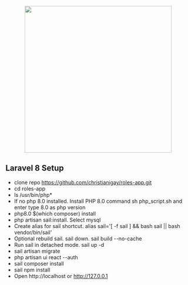 <p align="center"><a href="https://laravel.com" target="_blank"><img src="https://raw.githubusercontent.com/laravel/art/master/logo-lockup/5%20SVG/2%20CMYK/1%20Full%20Color/laravel-logolockup-cmyk-red.svg" width="400"></a></p>
</p>

## Laravel 8 Setup

- clone repo https://github.com/christianigay/roles-app.git
- cd roles-app
- ls /usr/bin/php*
- If no php 8.0 installed. Install PHP 8.0 command sh php_script.sh and enter type 8.0 as php version
- php8.0 $(which composer) install
- php artisan sail:install. Select mysql
- Create alias for sail shortcut. alias sail='[ -f sail ] && bash sail || bash vendor/bin/sail'
- Optional rebuild sail. sail down. sail build --no-cache
- Run sail in detached mode. sail up -d
- sail artisan migrate
- php artisan ui react --auth
- sail composer install
- sail npm install
- Open http://localhost or http://127.0.0.1

